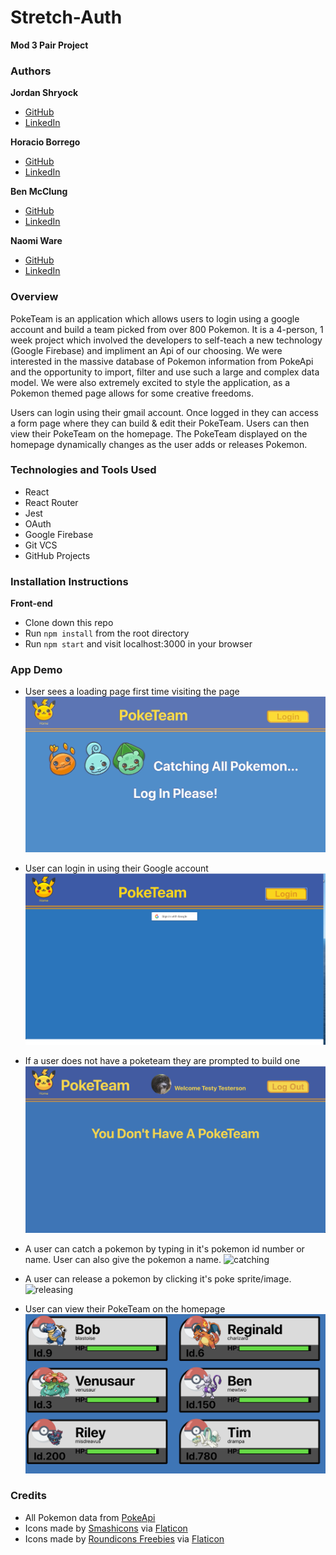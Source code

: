 # Stretch-Auth
**Mod 3 Pair Project**  

### Authors

**Jordan Shryock**
 * [GitHub](https://github.com/jordy1611)
 * [LinkedIn](https://www.linkedin.com/in/jordan-shryock-6a48b9113/)

**Horacio Borrego**
 * [GitHub](https://github.com/H-Bo214)
 * [LinkedIn](https://www.linkedin.com/in/horacio-borrego-4a52851b0/)
 
**Ben McClung**
 * [GitHub](https://github.com/AurumValian)
 * [LinkedIn](https://www.linkedin.com/in/benjamin-mcclung-1a1a4b1b6/)

**Naomi Ware**  
 * [GitHub](https://github.com/nware1066)
 * [LinkedIn](https://www.linkedin.com/in/naomi-ware-083332b8/)
 
### Overview  
PokeTeam is an application which allows users to login using a google account and build a team picked from over 800 Pokemon. It is a 4-person, 1 week project which involved the developers to self-teach a new technology (Google Firebase) and impliment an Api of our choosing. We were interested in the massive database of Pokemon information from PokeApi and the opportunity to import, filter and use such a large and complex data model. We were also extremely excited to style the application, as a Pokemon themed page allows for some creative freedoms.

Users can login using their gmail account. Once logged in they can access a form page where they can build & edit their PokeTeam. Users can then view their PokeTeam on the homepage. The PokeTeam displayed on the homepage dynamically changes as the user adds or releases Pokemon.

### Technologies and Tools Used
- React
- React Router
- Jest
- OAuth
- Google Firebase
- Git VCS
- GitHub Projects

### Installation Instructions

**Front-end**
- Clone down this repo
- Run `npm install` from the root directory
- Run `npm start` and visit localhost:3000 in your browser

### App Demo

* User sees a loading page first time visiting the page
![page loading](./stretch-auth/src/assets/loading.gif)

* User can login in using their Google account
![google login display](./stretch-auth/src/assets/Google.png)

* If a user does not have a poketeam they are prompted to build one
![user prompt](./stretch-auth/src/assets/PokePrompt.png)

* A user can catch a pokemon by typing in it's pokemon id number or name. User can also give the pokemon a name.
![catching](./stretch-auth/src/assets/catching.gif)

* A user can release a pokemon by clicking it's poke sprite/image.
![releasing](./stretch-auth/src/assets/release.gif)

* User can view their PokeTeam on the homepage
![Poke Team](./stretch-auth/src/assets/PokeCards.png)

### Credits
* All Pokemon data from [PokeApi](https://pokeapi.co/)
* Icons made by [Smashicons](Smashicons) via [Flaticon](www.flaticon.com)
* Icons made by [Roundicons Freebies](https://www.flaticon.com/authors/roundicons-freebies) via [Flaticon](www.flaticon.com)
